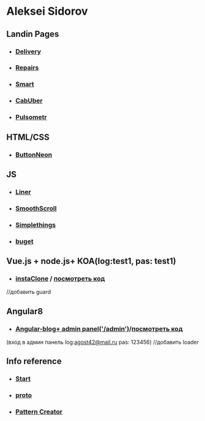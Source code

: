 # Aleksei Sidorov


## Landin Pages
* ### [Delivery](https://alekseisidorov1994.github.io/landingPage/glopt/src/)
* ### [Repairs](https://alekseisidorov1994.github.io/landingPage/pageBuild/src/)
* ### [Smart](https://alekseisidorov1994.github.io/landingPage/pagefms/src/)
* ### [CabUber](https://alekseisidorov1994.github.io/landingPage/uberCab/src/)
* ### [Pulsometr](https://alekseisidorov1994.github.io/landingPage/pulsometr/dist/)

## HTML/CSS
* ### [ButtonNeon](https://alekseisidorov1994.github.io/htmlCss/btn/)

## JS
* ### [Liner](https://alekseisidorov1994.github.io/canvasJs/liner/)
* ### [SmoothScroll](https://alekseisidorov1994.github.io/JS/scrollAndMenu/src/)
* ### [Simplethings](https://alekseisidorov1994.github.io/JS/yoga/)
* ### [buget](https://alekseisidorov1994.github.io/JS/budgetApp/src/)

## Vue.js + node.js+ KOA(log:test1, pas: test1)
* ### [instaClone](http://176.99.12.17/wall) / [посмотреть код](https://github.com/alekseisidorov1994/vue-serve)
//добавить guard

## Angular8  
* ### [Angular-blog+ admin panel('/admin')](https://angular-blog-ed2e5.firebaseapp.com)/[посмотреть код](https://github.com/alekseisidorov1994/allAboutAngular)  
(вход в админ панель log:agost42@mail.ru pas: 123456)
//добавить loader

## Info reference
* ### [Start](https://github.com/alekseisidorov1994/Lesson1/blob/master/README.md)
* ### [__proto__](https://github.com/alekseisidorov1994/lesson2)
* ### [Pattern Creator](https://github.com/alekseisidorov1994/Lesson3) 
